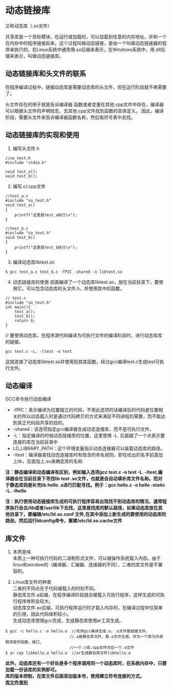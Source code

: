 # 动态链接库
又称动态库（.so文件）

共享库是一个目标模块，在运行或加载时，可以加载到任意的内存地址，并和一个在内存中的程序链接起来。这个过程叫做动态链接，是由一个叫做动态链接器的程序来执行的。在Linux系统中通常用.so后缀来表示，在Windows系统中，用.dll后缀来表示，叫做动态链接库。

## 动态链接库和头文件的联系
在程序编译过程中，链接动态库是需要动态库的头文件，但在运行阶段就不再需要了。

头文件存在的用于就是告诉编译器 函数或者变量在其他.cpp文件中存在，编译器可以根据头文件的声明信息，去其他.cpp文件找到函数的具体定义。
因此，编译阶段，需要头文件来告诉编译器函数名称，然后取符号表中去找。

## 动态链接库的实现和使用
1. 编写头文件.h
```
//so_test.h
#include "stdio.h"

void test_a();
void test_b();
```
2. 编写.c/.cpp文件
```
//test_a.c
#include "so_test.h"
void test_a()
{
    printf("这里是test_a执行\n");
}
```
```
//test_b.c
#include "so_test.h"
void test_b()
{
    printf("这里是test_b执行\n");
}
```
3. 编译动态库libtest.so
```
$ gcc test_a.c test_b.c -fPIC -shared -o libtest.so
```

4. 动态链接库的使用
前面编译了一个动态库libtest.so，放在当前目录下，要使用它，可以包含动态库的头文件.h，并使用其中的函数。
```
// test.c
#include "so_test.h"
int main(){
    test_a();
    test_b();
    return 0;
}
```
// 要使用动态库，在程序源代码编译为可执行文件的编译阶段时，进行动态库库的链接。
```
gcc test.c -L. -ltest -o test
```
这就连接了动态库libtest.so并使用到其库函数，经过gcc编译test.c生成test可执行文件。
## 动态编译
GCC命令执行动态编译  
* -fPIC：表示编译为位置独立的代码，不用此选项的话编译后的代码是位置相关的所以动态载入时是通过代码拷贝的方式来满足不同进程的需要，而不能达到真正代码段共享的目的。
* -shared：该选项指定gcc编译器生成动态连接库，而不是可执行文件。
* -L：指定编译的时候动态链接库的位置，这里使用 -L. 后面跟了一个点表示要连接的库在当前目录中
* LD_LIBRARY_PATH：这个环境变量指示动态连接器可以装载动态库的路径。
* -ltest：编译器查找动态连接库时有隐含的命名规则，即在给出的名字前面加上lib，后面加上.so来确定库的名称.

__注：静态编译和动态编译有区别，例如输入选项gcc test.c -o test -L. -ltest,编译器会在当前目录下寻找lib test .so文件，也就是会自动填补库文件名称。而对于静态库则是补充lib hello .a进行匹配寻找。例子：gcc hello.c -o hello -static -L. -lhello__

__注：执行使用动态链接库生成的可执行程序容易出现找不到动态库的情况，通常程序执行会去/lib或者/usr/lib下去找，这里是找库的默认路径，如果动态库放在其他目录下，要编辑/etc/ld.so.conf 文件,在其中添加上新生成的要使用的动态库的路劲，然后运行ldconfig命令，重建/etc/ld.so.cache文件__

## 库文件
1. 本质是啥  
本质上一种可执行代码的二进制形式文件，可以被操作系统载入内存。由于linux和window的（编译器、汇编器、连接器的不同），二者的库文件是不兼容的。

2. Linux库文件的种类  
二者的不同点在于代码被载入的时刻不同。  
静态库文件.a后缀，在程序编译阶段就会被载入可执行程序，这样生成的可执行程序体积会较大。  
动态库文件.so后缀，可执行程序运行时才载入内存的，在编译过程中仅简单的引用，因此代码体积较小。  
生成动态库使用gcc完成，生成静态库使用ar工具生成。
```
$ gcc -c hello.c -o hello.o  //先用gcc编译生成.o，.o文件是链接文件，
                            //.a是静态库文件，靠.o文件生成，作为一个库为外部程序提供函数，接口,
                            //一个.c或.cpp文件对应一个.o文件
$ ar cqs libhello.a hello.o  //ar生成静态库文件libhello.a
```
__此外，动态库还有一个好处是多个程序调用同一个动态库时，在系统内存中，只要加载一份该库的实例即可。__    
__库的版本控制，在库文件后面添加版本号，使用建立符号连接的方式。__  
__[库文件类别](https://blog.csdn.net/hnlgzb/article/details/120484079)__

## 